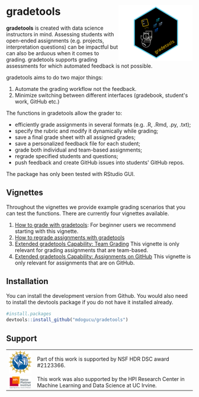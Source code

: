 # gradetools <img src='man/figures/gradetools-logo.png' align="right" width="200" alt="a hex shaped logo with a cat in front of a laptop sending out paper planes and a notepad with A+ on it. The logo reads gradetools"/>

**gradetools** is created with data science instructors in mind.  Assessing students with open-ended assignments (e.g. projects, interpretation questions) can be impactful but can also be arduous when it comes to grading. 
gradetools supports grading assessments for which automated feedback is not possible.

gradetools aims to do two major things:

1. Automate the grading workflow not the feedback. 
2. Minimize switching between different interfaces (gradebook, student's work, GitHub etc.)

The functions in gradetools allow the grader to:

- efficiently grade assignments in several formats (e.g. .R, .Rmd, .py, .txt);
- specify the rubric and modify it dynamically while grading;
- save a final grade sheet with all assigned grades;
- save a personalized feedback file for each student;
- grade both individual and team-based assignments;
- regrade specified students and questions;
- push feedback and create GitHub issues into students' GitHub repos. 

The package has only been tested with RStudio GUI.

## Vignettes

Throughout the vignettes we provide example grading scenarios that you can test the functions. There are currently four vignettes available. 

1. [How to grade with gradetools](https://mdogucu.github.io/gradetools/articles/grading-with-gradetools.html): For beginner users we recommend starting with this vignette.
2. [How to regrade assignments with gradetools](https://mdogucu.github.io/gradetools/articles/regrading-with-gradetools.html)
3. [Extended gradetools Capability: Team Grading](https://mdogucu.github.io/gradetools/articles/extended-capability-teams.html) This vignette is only relevant for grading assignments that are team-based.
4. [Extended gradetools Capability: Assignments on GitHub](https://mdogucu.github.io/gradetools/articles/extended-capability-github.html) This vignette is only relevant for assignments that are on GitHub.


## Installation

You can install the development version from Github. You would also need to install the devtools package if you do not have it installed already.

``` r
#install.packages
devtools::install_github("mdogucu/gradetools")
```

## Support

<table>
  <tr style="text-align: left"> 
    <td> <img src="man/figures/nsf-logo.png" align="center" alt="NSF logo" width="120" /> </td>
    <td style="text-align: left"> Part of this work is supported by NSF HDR DSC award #2123366. </td>
  </tr> 
  <tr></tr>
  <tr style="text-align: left"> 
    <td> <img src="man/figures/hpi-logo.jpeg" align="center" alt="NSF logo" width="120" /> </td>
    <td style="text-align: left"> This work was also supported by the HPI Research Center in Machine Learning and Data Science at UC Irvine. </td>
  </tr>   
</table>
